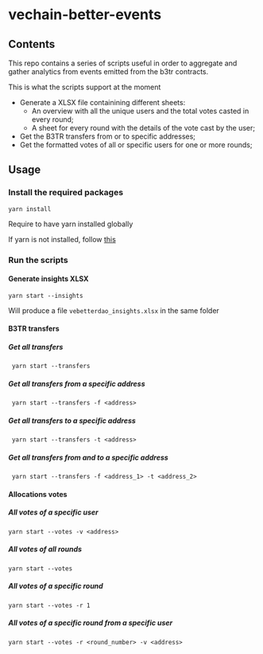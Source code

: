 # vechain-better-events

## Contents

This repo contains a series of scripts useful in order to aggregate and gather analytics from events emitted from the b3tr contracts.

This is what the scripts support at the moment

- Generate a XLSX file containining different sheets:
  - An overview with all the unique users and the total votes casted in every round;
  - A sheet for every round with the details of the vote cast by the user;
- Get the B3TR transfers from or to specific addresses;
- Get the formatted votes of all or specific users for one or more rounds;

## Usage

### Install the required packages

`yarn install`

Require to have yarn installed globally

If yarn is not installed, follow [this](https://classic.yarnpkg.com/lang/en/docs/install/#mac-stable)

### Run the scripts

#### Generate insights XLSX

`yarn start --insights`

Will produce a file `vebetterdao_insights.xlsx` in the same folder

#### B3TR transfers

##### Get all transfers

` yarn start --transfers`

##### Get all transfers from a specific address

` yarn start --transfers -f <address>`

##### Get all transfers to a specific address

` yarn start --transfers -t <address>`

##### Get all transfers from and to a specific address

` yarn start --transfers -f <address_1> -t <address_2>`

#### Allocations votes

##### All votes of a specific user

`yarn start --votes -v <address>`

##### All votes of all rounds

`yarn start --votes`

##### All votes of a specific round

`yarn start --votes -r 1`

##### All votes of a specific round from a specific user

`yarn start --votes -r <round_number> -v <address>`
